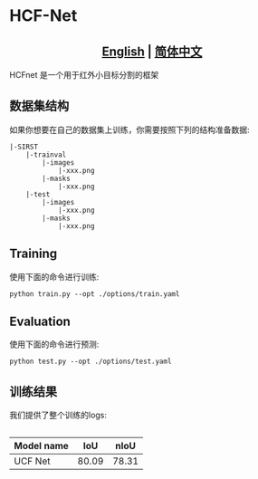 
# HCF-Net
## <div align="center"><b><a href="README.md">English</a> | <a href="README_CN.md">简体中文</a></b></div>
HCFnet 是一个用于红外小目标分割的框架
## 数据集结构
如果你想要在自己的数据集上训练，你需要按照下列的结构准备数据:
```
|-SIRST
    |-trainval
        |-images
            |-xxx.png
        |-masks
            |-xxx.png
    |-test
        |-images
            |-xxx.png
        |-masks
            |-xxx.png
```

## Training

使用下面的命令进行训练:

```train
python train.py --opt ./options/train.yaml
```
## Evaluation


使用下面的命令进行预测:

```eval
python test.py --opt ./options/test.yaml
```
## 训练结果
我们提供了整个训练的logs:
```

```
| Model name | IoU   | nIoU  |
|------------|-------|-------|
| UCF Net    | 80.09 | 78.31 |
